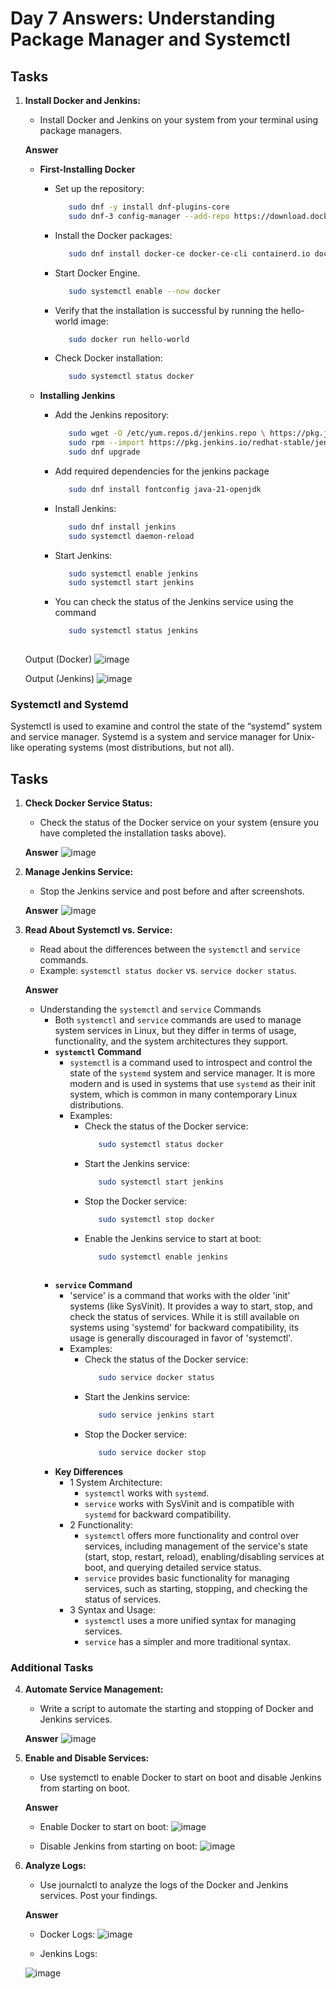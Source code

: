 # Day 7 Answers: Understanding Package Manager and Systemctl

## Tasks

1. **Install Docker and Jenkins:**
   - Install Docker and Jenkins on your system from your terminal using package managers.

   **Answer**
     - **First-Installing Docker**
       - Set up the repository:
         ```bash
            sudo dnf -y install dnf-plugins-core
            sudo dnf-3 config-manager --add-repo https://download.docker.com/linux/fedora/docker-ce.repo
       - Install the Docker packages:
         ```bash
            sudo dnf install docker-ce docker-ce-cli containerd.io docker-buildx-plugin docker-compose-plugin          
       - Start Docker Engine.
         ```bash
            sudo systemctl enable --now docker
       - Verify that the installation is successful by running the hello-world image:
         ```bash
            sudo docker run hello-world
       - Check Docker installation:
         ```bash
            sudo systemctl status docker

     - **Installing Jenkins**

       - Add the Jenkins repository:
         ```bash
            sudo wget -O /etc/yum.repos.d/jenkins.repo \ https://pkg.jenkins.io/redhat-stable/jenkins.repo
            sudo rpm --import https://pkg.jenkins.io/redhat-stable/jenkins.io-2023.key
            sudo dnf upgrade
       - Add required dependencies for the jenkins package
         ```bash
            sudo dnf install fontconfig java-21-openjdk
       - Install Jenkins:
         ```bash
            sudo dnf install jenkins
            sudo systemctl daemon-reload
       - Start Jenkins:
         ```bash
            sudo systemctl enable jenkins
            sudo systemctl start jenkins
         
       - You can check the status of the Jenkins service using the command
         ```bash
            sudo systemctl status jenkins
            

   Output (Docker)
   ![image](https://github.com/Vaidik-Gampawar/90DaysOfDevOps/blob/main/day07/image/docker-version.png)

   Output (Jenkins)
   ![image](https://github.com/Vaidik-Gampawar/90DaysOfDevOps/blob/main/day07/image/jenkins-version.png)

 
### Systemctl and Systemd

Systemctl is used to examine and control the state of the “systemd” system and service manager. Systemd is a system and service manager for Unix-like operating systems (most distributions, but not all).

## Tasks

1. **Check Docker Service Status:**
   - Check the status of the Docker service on your system (ensure you have completed the installation tasks above).

   **Answer**
   ![image](https://github.com/Bhavin213/90DaysOfDevOps/blob/master/2024/day07/image/task5.png)

2. **Manage Jenkins Service:**
   - Stop the Jenkins service and post before and after screenshots.

   **Answer**
   ![image](https://github.com/Bhavin213/90DaysOfDevOps/blob/master/2024/day07/image/taskj2.png)

3. **Read About Systemctl vs. Service:**
   - Read about the differences between the `systemctl` and `service` commands.
   - Example: `systemctl status docker` vs. `service docker status`.

   **Answer**
    - Understanding the `systemctl` and `service` Commands
      - Both `systemctl` and `service` commands are used to manage system services in Linux, but they differ in terms of usage, functionality, and the system architectures they support.
      - **`systemctl` Command**
        - `systemctl` is a command used to introspect and control the state of the `systemd` system and service manager. It is more modern and is used in systems that use `systemd` as their init system, which is common in many contemporary Linux distributions.
        - Examples:
          - Check the status of the Docker service:
            ```bash
               sudo systemctl status docker    
          - Start the Jenkins service:
            ```bash
               sudo systemctl start jenkins 
          - Stop the Docker service:
            ```bash
               sudo systemctl stop docker
          - Enable the Jenkins service to start at boot:
            ```bash
               sudo systemctl enable jenkins
             
      - **`service` Command**
        - 'service' is a command that works with the older 'init' systems (like SysVinit). It provides a way to start, stop, and check the status of services. While it is still available on systems using 'systemd' for backward compatibility, its usage is generally discouraged in favor of 'systemctl'.
        - Examples:
          - Check the status of the Docker service:
            ```bash
               sudo service docker status    
          - Start the Jenkins service:
            ```bash
               sudo service jenkins start
          - Stop the Docker service:
            ```bash
               sudo service docker stop

      - **Key Differences**
        - 1 System Architecture:
          - `systemctl` works with `systemd`.
          - `service` works with SysVinit and is compatible with `systemd` for backward compatibility.    
        - 2 Functionality:
          - `systemctl` offers more functionality and control over services, including management of the service's state (start, stop, restart, reload), enabling/disabling services at boot, and querying detailed service status.
          - `service` provides basic functionality for managing services, such as starting, stopping, and checking the status of services.
        - 3 Syntax and Usage:
          - `systemctl` uses a more unified syntax for managing services.
          - `service` has a simpler and more traditional syntax.

### Additional Tasks

4. **Automate Service Management:**
   - Write a script to automate the starting and stopping of Docker and Jenkins services.

   **Answer**
   ![image]()

5. **Enable and Disable Services:**
   - Use systemctl to enable Docker to start on boot and disable Jenkins from starting on boot.

   **Answer**
    - Enable Docker to start on boot:
   ![image](https://github.com/Vaidik-Gampawar/90DaysOfDevOps/blob/main/day07/image/onboot-docker.png)

    - Disable Jenkins from starting on boot:
   ![image](https://github.com/Vaidik-Gampawar/90DaysOfDevOps/blob/main/day07/image/onboot-jenkins.png)

6. **Analyze Logs:**
   - Use journalctl to analyze the logs of the Docker and Jenkins services. Post your findings.

   **Answer**
    - Docker Logs:
   ![image](https://github.com/Vaidik-Gampawar/90DaysOfDevOps/blob/main/day07/image/docker-log.png)

    - Jenkins Logs:

   ![image](https://github.com/Vaidik-Gampawar/90DaysOfDevOps/blob/main/day07/image/jenkins-log.png)







